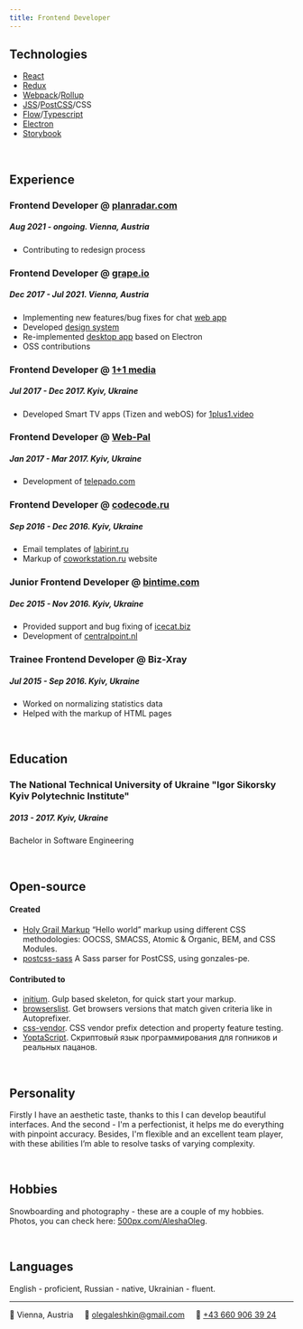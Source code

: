 ```yaml
---
title: Frontend Developer
---
```

## Technologies
* [React](https://facebook.github.io/react/)
* [Redux](http://redux.js.org/docs/introduction/)
* [Webpack](https://webpack.github.io/)/[Rollup](https://rollupjs.org/)
* [JSS](https://cssinjs.org/)/[PostCSS](http://postcss.org/)/CSS
* [Flow](https://flow.org/)/[Typescript](https://www.typescriptlang.org/)
* [Electron](https://electronjs.org/)
* [Storybook](https://storybook.js.org/)

&nbsp;
## Experience

### Frontend Developer @ [planradar.com](http://planradar.com/)
##### Aug 2021 - ongoing. *Vienna, Austria*
- Contributing to redesign process

### Frontend Developer @ [grape.io](https://grape.io)
##### Dec 2017 - Jul 2021. *Vienna, Austria*
- Implementing new features/bug fixes for chat [web app](https://github.com/ubergrape/grape-web-client)
- Developed [design system](https://github.com/ubergrape/grape-ds)
- Re-implemented [desktop app](https://github.com/ubergrape/grape-electron) based on Electron
- OSS contributions

### Frontend Developer @ [1+1 media](https://media.1plus1.ua/)
##### Jul 2017 - Dec 2017. *Kyiv, Ukraine*
- Developed Smart TV apps (Tizen and webOS) for [1plus1.video](https://1plus1.video/)

### Frontend Developer @ [Web-Pal](https://web-pal.com/)
##### Jan 2017 - Mar 2017. *Kyiv, Ukraine*
- Development of [telepado.com](https://telepado.com)

### Frontend Developer @ [codecode.ru](https://codecode.ru/)
##### Sep 2016 - Dec 2016. *Kyiv, Ukraine*
- Email templates of [labirint.ru](https://labirint.ru/)
- Markup of [coworkstation.ru](https://coworkstation.ru/) website

### Junior Frontend Developer @ [bintime.com](https://bintime.com)
##### Dec 2015 - Nov 2016. *Kyiv, Ukraine*
- Provided support and bug fixing of [icecat.biz](http://icecat.biz)
- Development of [centralpoint.nl](http://centralpoint.nl)

### Trainee Frontend Developer @ Biz-Xray
##### Jul 2015 - Sep 2016. *Kyiv, Ukraine*
- Worked on normalizing statistics data
- Helped with the markup of HTML pages

&nbsp;
## Education

### The National Technical University of Ukraine "Igor Sikorsky Kyiv Polytechnic Institute"
##### 2013 - 2017. *Kyiv, Ukraine*
Bachelor in Software Engineering 

&nbsp;
## Open-source

#### Created
- [Holy Grail Markup](https://github.com/AleshaOleg/holy-grail-markup) “Hello world” markup using different CSS methodologies: OOCSS, SMACSS, Atomic & Organic, BEM, and CSS Modules.
- [postcss-sass](https://github.com/AleshaOleg/postcss-sass) A Sass parser for PostCSS, using gonzales-pe.

#### Contributed to
- [initium](https://github.com/straykov/initium). Gulp based skeleton, for quick start your markup.
- [browserslist](https://github.com/ai/browserslist). Get browsers versions that match given criteria like in Autoprefixer.
- [css-vendor](https://github.com/cssinjs/css-vendor). CSS vendor prefix detection and property feature testing.
- [YoptaScript](https://github.com/samgozman/YoptaScript). Скриптовый язык программирования для гопников и реальных пацанов.

&nbsp;
## Personality
Firstly I have an aesthetic taste, thanks to this I can develop beautiful interfaces. And the second - I'm a perfectionist, it helps me do everything with pinpoint accuracy. Besides, I'm flexible and an excellent team player, with these abilities I’m able to resolve tasks of varying complexity.

&nbsp;
## Hobbies
Snowboarding and photography -  these are a couple of my hobbies. Photos, you can check here: [500px.com/AleshaOleg](https://500px.com/p/aleshaoleg?).

&nbsp;
## Languages
English - proficient, Russian - native, Ukrainian - fluent.

---

📍 Vienna, Austria&nbsp;&nbsp;&nbsp;&nbsp;&nbsp;📧 [olegaleshkin@gmail.com](mailto:olegaleshkin@gmail.com)&nbsp;&nbsp;&nbsp;&nbsp;&nbsp;📱 [+43 660 906 39 24](tel:+436609063924)
